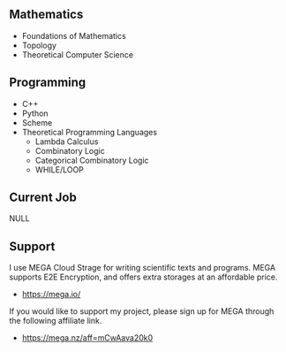 <!--
**AmaneTsukishiro/AmaneTsukishiro** is a ✨ _special_ ✨ repository because its `README.md` (this file) appears on your GitHub profile.

Here are some ideas to get you started:

- 🔭 I’m currently working on ...
- 🌱 I’m currently learning ...
- 👯 I’m looking to collaborate on ...
- 🤔 I’m looking for help with ...
- 💬 Ask me about ...
- 📫 How to reach me: ...
- 😄 Pronouns: ...
- ⚡ Fun fact: ...
-->

Mathematics
--
+ Foundations of Mathematics
+ Topology
+ Theoretical Computer Science

Programming
--
+ C++
+ Python
+ Scheme
+ Theoretical Programming Languages
  + Lambda Calculus
  + Combinatory Logic
  + Categorical Combinatory Logic
  + WHILE/LOOP

Current Job
--
NULL

Support
--
I use MEGA Cloud Strage for writing scientific texts and programs. MEGA supports E2E Encryption, and offers extra storages at an affordable price.
+ https://mega.io/

If you would like to support my project, please sign up for MEGA through the following affiliate link.
+ https://mega.nz/aff=mCwAava20k0
